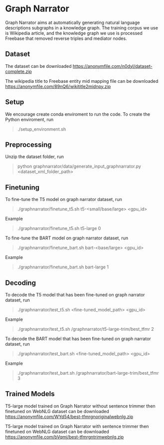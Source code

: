 # Graph Narrator

Graph Narrator aims at automatically generating natural language descriptions subgraphs in a knowledge graph. The training corpus we use is Wikipedia article, and the knowledge graph we use is processed Freebase that removed reverse triples and mediator nodes.

## Dataset

The dataset can be downloaded https://anonymfile.com/n0dyl/dataset-complete.zip

The wikipedia title to Freebase entity mid mapping file can be downloaded https://anonymfile.com/89nQ6/wikititle2midnpy.zip

## Setup
We encourage create conda enviroment to run the code.
To create the Python enviroment, run 
> ./setup_environment.sh 

## Preprocessing
Unzip the dataset folder, run
> python graphnarrator/data/generate_input_graphnarrator.py <dataset_xml_folder_path>

## Finetuning

To fine-tune the T5 model on graph narrator dataset, run 
> ./graphnarrator/finetune_t5.sh t5-<small/base/large> <gpu_id>

Example
> ./graphnarrator/finetune_t5.sh t5-large 0

To fine-tune the BART model on graph narrator dataset, run 
> ./graphnarrator/finetune_bart.sh bart-<base/large> <gpu_id>

Example
> ./graphnarrator/finetune_bart.sh bart-large 1

## Decoding

To decode the T5 model that has been fine-tuned on graph narrator dataset, run 
> ./graphnarrator/test_t5.sh <fine-tuned_model_path> <gpu_id>

Example
> ./graphnarrator/test_t5.sh /graphnarrator/t5-large-trim/best_tfmr 2


To decode the BART model that has been fine-tuned on graph narrator dataset, run 
> ./graphnarrator/test_bart.sh <fine-tuned_model_path> <gpu_id>

Example
> ./graphnarrator/test_bart.sh /graphnarrator/bart-large-trim/best_tfmr 3


## Trained Models

T5-large model trained on Graph Narrator without sentence trimmer then finetuned on WebNLG dataset can be downloaded https://anonymfile.com/WYd54/best-tfmrgnoriginalwebnlg.zip


T5-large model trained on Graph Narrator with sentence trimmer then finetuned on WebNLG dataset can be downloaded https://anonymfile.com/bVqmj/best-tfmrgntrimwebnlg.zip
